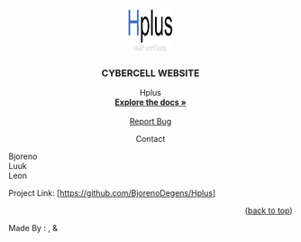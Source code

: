 <a name="readme-top"></a>
<br />

<div align="center">
  <a href="https://github.com/BjorenoDegens/cybercell">
    <img src="img/Hplus_logo.png" alt="Logo" width="80" height="80">
  </a>
<h3 align="center">CYBERCELL WEBSITE</h3>
  <p align="center">
    Hplus
    <br />
    <a href="https://github.com/BjorenoDegens/Hplus"><strong>Explore the docs »</strong></a>
    <br />
    <br />
    <a href="https://github.com/BjorenoDegens/Hplus/issues">Report Bug</a>
  </p>
</div>

<div align="center" font-size="12">
  Contact
</div>

Bjoreno <br>
Luuk <br>
Leon

Project Link: [https://github.com/BjorenoDegens/Hplus]

<p align="right">(<a href="#readme-top">back to top</a>)</p>


Made By : ,  & 
